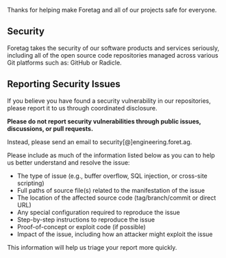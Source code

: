Thanks for helping make Foretag and all of our projects safe for everyone.

## Security

Foretag takes the security of our software products and services seriously, including all of the open source code repositories managed across various Git platforms such as: GitHub or Radicle.

## Reporting Security Issues

If you believe you have found a security vulnerability in our repositories, please report it to us through coordinated disclosure.

**Please do not report security vulnerabilities through public issues, discussions, or pull requests.**

Instead, please send an email to security[@]engineering.foret.ag.

Please include as much of the information listed below as you can to help us better understand and resolve the issue:

  * The type of issue (e.g., buffer overflow, SQL injection, or cross-site scripting)
  * Full paths of source file(s) related to the manifestation of the issue
  * The location of the affected source code (tag/branch/commit or direct URL)
  * Any special configuration required to reproduce the issue
  * Step-by-step instructions to reproduce the issue
  * Proof-of-concept or exploit code (if possible)
  * Impact of the issue, including how an attacker might exploit the issue

This information will help us triage your report more quickly.
